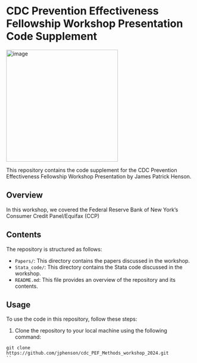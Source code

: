 # CDC Prevention Effectiveness Fellowship Workshop Presentation Code Supplement
<img src="https://www.vaccines.gov/images/cdc-logo.svg" alt="image" width="300" height="auto">


This repository contains the code supplement for the CDC Prevention Effectiveness Fellowship Workshop Presentation by James Patrick Henson. 

## Overview

In this workshop, we covered the Federal Reserve Bank of New York’s Consumer Credit Panel/Equifax (CCP) 

## Contents

The repository is structured as follows:
- `Papers/`: This directory contains the papers discussed in the workshop.
- `Stata_code/`: This directory contains the Stata code discussed in the workshop.
- `README.md`: This file provides an overview of the repository and its contents.

## Usage

To use the code in this repository, follow these steps:

1. Clone the repository to your local machine using the following command:

```
git clone https://github.com/jphenson/cdc_PEF_Methods_workshop_2024.git
``
